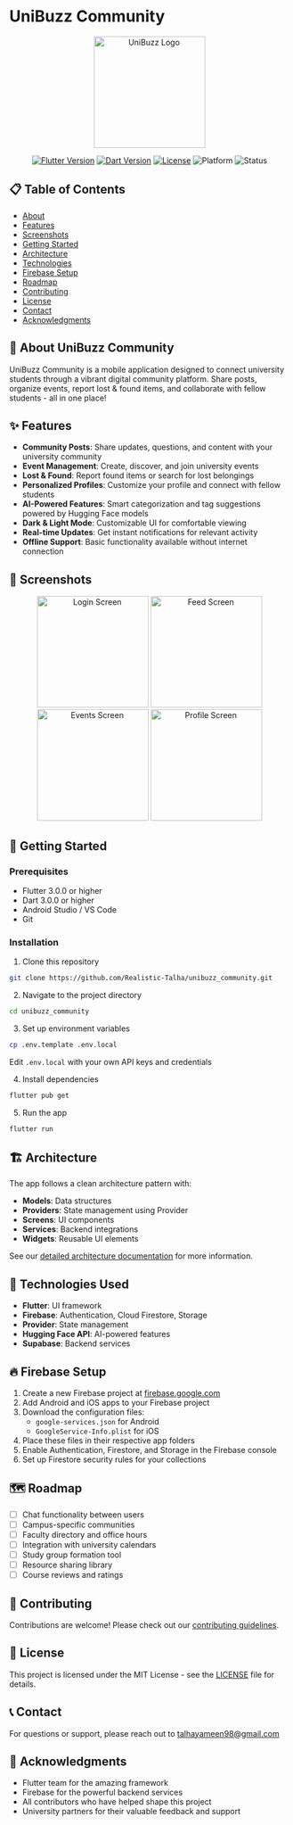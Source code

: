 # UniBuzz Community

<p align="center">
  <img src="assets/images/logo.png" alt="UniBuzz Logo" width="200"/>
</p>

<p align="center">
  <a href="https://flutter.dev"><img src="https://img.shields.io/badge/Flutter-3.10.0-blue.svg" alt="Flutter Version"></a>
  <a href="https://dart.dev"><img src="https://img.shields.io/badge/Dart-3.0.0-blue.svg" alt="Dart Version"></a>
  <a href="https://github.com/Realistic-Talha/unibuzz_community/blob/master/LICENSE"><img src="https://img.shields.io/badge/License-MIT-green.svg" alt="License"></a>
  <img src="https://img.shields.io/badge/Platform-iOS%20%7C%20Android-lightgrey.svg" alt="Platform">
  <img src="https://img.shields.io/badge/Status-Active%20Development-yellow.svg" alt="Status">
</p>

## 📋 Table of Contents
- [About](#-about-unibuzz-community)
- [Features](#-features)
- [Screenshots](#-screenshots)
- [Getting Started](#-getting-started)
- [Architecture](#️-architecture)
- [Technologies](#-technologies-used)
- [Firebase Setup](#-firebase-setup)
- [Roadmap](#-roadmap)
- [Contributing](#-contributing)
- [License](#-license)
- [Contact](#-contact)
- [Acknowledgments](#-acknowledgments)

## 📱 About UniBuzz Community

UniBuzz Community is a mobile application designed to connect university students through a vibrant digital community platform. Share posts, organize events, report lost & found items, and collaborate with fellow students - all in one place!

## ✨ Features

- **Community Posts**: Share updates, questions, and content with your university community
- **Event Management**: Create, discover, and join university events
- **Lost & Found**: Report found items or search for lost belongings
- **Personalized Profiles**: Customize your profile and connect with fellow students
- **AI-Powered Features**: Smart categorization and tag suggestions powered by Hugging Face models
- **Dark & Light Mode**: Customizable UI for comfortable viewing
- **Real-time Updates**: Get instant notifications for relevant activity
- **Offline Support**: Basic functionality available without internet connection

## 📸 Screenshots

<p align="center">
  <img src="docs/screenshots/login_screen.png" alt="Login Screen" width="200"/>
  <img src="docs/screenshots/feed_screen.png" alt="Feed Screen" width="200"/>
  <img src="docs/screenshots/events_screen.png" alt="Events Screen" width="200"/>
  <img src="docs/screenshots/profile_screen.png" alt="Profile Screen" width="200"/>
</p>

## 🚀 Getting Started

### Prerequisites

- Flutter 3.0.0 or higher
- Dart 3.0.0 or higher
- Android Studio / VS Code
- Git

### Installation

1. Clone this repository
```bash
git clone https://github.com/Realistic-Talha/unibuzz_community.git
```

2. Navigate to the project directory
```bash
cd unibuzz_community
```

3. Set up environment variables
```bash
cp .env.template .env.local
```
Edit `.env.local` with your own API keys and credentials

4. Install dependencies
```bash
flutter pub get
```

5. Run the app
```bash
flutter run
```

## 🏗️ Architecture

The app follows a clean architecture pattern with:
- **Models**: Data structures
- **Providers**: State management using Provider
- **Screens**: UI components
- **Services**: Backend integrations
- **Widgets**: Reusable UI elements

See our [detailed architecture documentation](docs/ARCHITECTURE.md) for more information.

## 🔧 Technologies Used

- **Flutter**: UI framework
- **Firebase**: Authentication, Cloud Firestore, Storage
- **Provider**: State management
- **Hugging Face API**: AI-powered features
- **Supabase**: Backend services

## 🔥 Firebase Setup

1. Create a new Firebase project at [firebase.google.com](https://firebase.google.com)
2. Add Android and iOS apps to your Firebase project
3. Download the configuration files:
   - `google-services.json` for Android
   - `GoogleService-Info.plist` for iOS
4. Place these files in their respective app folders
5. Enable Authentication, Firestore, and Storage in the Firebase console
6. Set up Firestore security rules for your collections

## 🗺️ Roadmap

- [ ] Chat functionality between users
- [ ] Campus-specific communities
- [ ] Faculty directory and office hours
- [ ] Integration with university calendars
- [ ] Study group formation tool
- [ ] Resource sharing library
- [ ] Course reviews and ratings

## 👥 Contributing

Contributions are welcome! Please check out our [contributing guidelines](CONTRIBUTING.md).

## 📄 License

This project is licensed under the MIT License - see the [LICENSE](LICENSE) file for details.

## 📞 Contact

For questions or support, please reach out to [talhayameen98@gmail.com](mailto:talhayameen98@gmail.com)

## 🙏 Acknowledgments

- Flutter team for the amazing framework
- Firebase for the powerful backend services
- All contributors who have helped shape this project
- University partners for their valuable feedback and support
